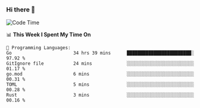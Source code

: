 ### Hi there 👋

<!--
**CrazyCollin/crazycollin** is a ✨ _special_ ✨ repository because its `README.md` (this file) appears on your GitHub profile.

Here are some ideas to get you started:

- 🔭 I’m currently working on ...
- 🌱 I’m currently learning ...
- 👯 I’m looking to collaborate on ...
- 🤔 I’m looking for help with ...
- 💬 Ask me about ...
- 📫 How to reach me: ...
- 😄 Pronouns: ...
- ⚡ Fun fact: ...
-->

<!--START_SECTION:waka-->
![Code Time](http://img.shields.io/badge/Code%20Time-1%2C430%20hrs-blue)

📊 **This Week I Spent My Time On** 

```text
💬 Programming Languages: 
Go                       34 hrs 39 mins      ████████████████████████░   97.92 % 
GitIgnore file           24 mins             ░░░░░░░░░░░░░░░░░░░░░░░░░   01.17 % 
go.mod                   6 mins              ░░░░░░░░░░░░░░░░░░░░░░░░░   00.31 % 
TOML                     5 mins              ░░░░░░░░░░░░░░░░░░░░░░░░░   00.28 % 
Rust                     3 mins              ░░░░░░░░░░░░░░░░░░░░░░░░░   00.16 % 
```


<!--END_SECTION:waka-->
